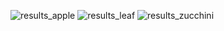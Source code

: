 
![results_apple](https://github.com/christianausb/controlAlgorithms/assets/4620523/a83cffd6-369d-4b51-a063-7a247515f75b)
![results_leaf](https://github.com/christianausb/controlAlgorithms/assets/4620523/0267edb0-5e77-4d04-bad4-1988a2db3841)
![results_zucchini](https://github.com/christianausb/controlAlgorithms/assets/4620523/2a27b091-c3a6-4de8-b787-834ef3bfcf7e)
